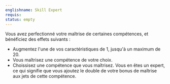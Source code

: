 ```yaml
---
englishname: Skill Expert
requis:
status: empty
---
```

Vous avez perfectionné votre maîtrise de certaines compétences, et bénéficiez des effets suivants : 

 - Augmentez l'une de vos caractéristiques de 1, jusqu'à un maximum de 20.
 - Vous maîtrisez une compétence de votre choix.
 - Choissisez une compétence que vous maîtrisez. Vous en êtes un expert, ce qui signifie que vous ajoutez le double de votre bonus de maîtrise aux jets de cette compétence.
